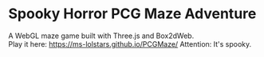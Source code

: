 # Spooky Horror PCG Maze Adventure

A WebGL maze game built with Three.js and Box2dWeb.  
Play it here: https://ms-lolstars.github.io/PCGMaze/
Attention: It's spooky.

